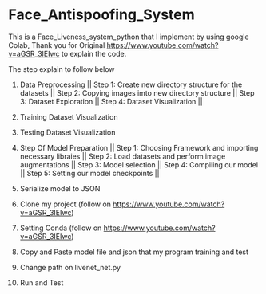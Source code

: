 # Face_Antispoofing_System

This is a Face_Liveness_system_python that I implement by using google Colab, 
Thank you for Original https://www.youtube.com/watch?v=aGSR_3IEIwc to explain the code.

The step explain to follow below
1. Data Preprocessing ||
Step 1: Create new directory structure for the datasets ||
Step 2: Copying images imto new directory structure ||
Step 3: Dataset Exploration ||
Step 4: Dataset Visualization ||

2. Training Dataset Visualization
3. Testing Dataset Visualization
4. Step Of Model Preparation ||
Step 1: Choosing Framework and importing necessary libraies ||
Step 2: Load datasets and perform image augmentations ||
Step 3: Model selection ||
Step 4: Compiling our model ||
Step 5: Setting our model checkpoints ||

5. Serialize model to JSON
6. Clone my project (follow on https://www.youtube.com/watch?v=aGSR_3IEIwc)
7. Setting Conda (follow on https://www.youtube.com/watch?v=aGSR_3IEIwc)
8. Copy and Paste model file and json that my program training and test
9. Change path on livenet_net.py
10. Run and Test
